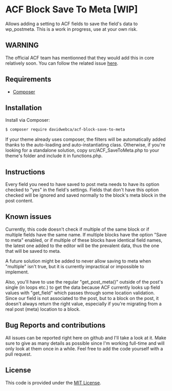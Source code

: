 # ACF Block Save To Meta [WIP]

Allows adding a setting to ACF fields to save the field's data to wp_postmeta. This is a work in progress, use at your own risk.

## WARNING

The official ACF team has mentionned that they would add this in core relatively soon. You can follow the related issue [here](https://github.com/AdvancedCustomFields/acf/issues/83).

## Requirements

- [Composer](https://getcomposer.org/download/)

## Installation

Install via Composer:

```bash
$ composer require davidwebca/acf-block-save-to-meta
```

If your theme already uses composer, the filters will be automatically added thanks to the auto-loading and auto-instantiating class. Otherwise, if you're looking for a standalone solution, copy src/ACF_SaveToMeta.php to your theme's folder and include it in functions.php.

## Instructions

Every field you need to have saved to post meta needs to have its option checked to "yes" in the field's settings. Fields that don't have this option checked will be ignored and saved normally to the block's meta block in the post content.

## Known issues

Currently, this code doesn't check if multiple of the same block or if multiple fields have the same name. If multiple blocks have the option "Save to meta" enabled, or if multiple of these blocks have identical field names, the latest one added to the editor will be the prevalent data, thus the one that will be saved to meta.

A future solution might be added to never allow saving to meta when "multiple" isn't true, but it is currently impractical or impossible to implement.

Also, you'll have to use the regular "get_post_meta()" outside of the post's single (in loops etc.) to get the data because ACF currently looks up field values with "get_field" which passes through some location validation. Since our field is not associated to the post, but to a block on the post, it doesn't always return the right value, especially if you're migrating from a real post (meta) location to a block.

## Bug Reports and contributions

All issues can be reported right here on github and I'll take a look at it. Make sure to give as many details as possible since I'm working full-time and will only look at them once in a while. Feel free to add the code yourself with a pull request.

## License

This code is provided under the [MIT License](https://github.com/log1x/sage-directives/blob/master/LICENSE.md).